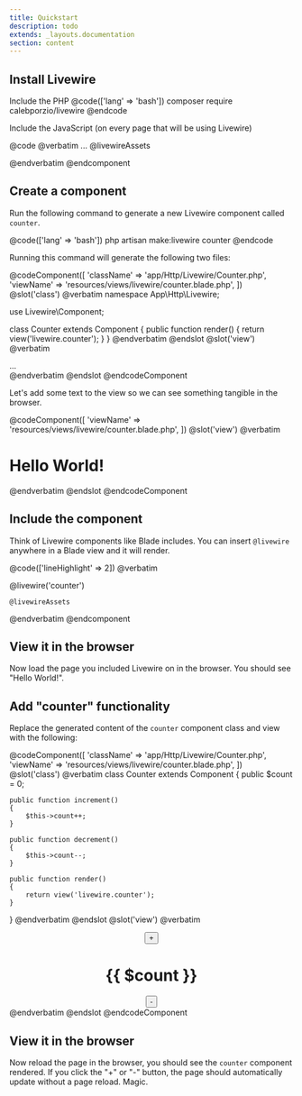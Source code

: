```yaml
---
title: Quickstart
description: todo
extends: _layouts.documentation
section: content
---
```


## Install Livewire

Include the PHP
@code(['lang' => 'bash'])
composer require calebporzio/livewire
@endcode

Include the JavaScript (on every page that will be using Livewire)

@code
@verbatim
    ...
    @livewireAssets
</body>
</html>
@endverbatim
@endcomponent


## Create a component

Run the following command to generate a new Livewire component called `counter`.

@code(['lang' => 'bash'])
php artisan make:livewire counter
@endcode

Running this command will generate the following two files:

@codeComponent([
    'className' => 'app/Http/Livewire/Counter.php',
    'viewName' => 'resources/views/livewire/counter.blade.php',
])
@slot('class')
@verbatim
namespace App\Http\Livewire;

use Livewire\Component;

class Counter extends Component
{
    public function render()
    {
        return view('livewire.counter');
    }
}
@endverbatim
@endslot
@slot('view')
@verbatim
<div>
    ...
</div>
@endverbatim
@endslot
@endcodeComponent

Let's add some text to the view so we can see something tangible in the browser.

@codeComponent([
    'viewName' => 'resources/views/livewire/counter.blade.php',
])
@slot('view')
@verbatim
<div>
    <h1>Hello World!</h1>
</div>
@endverbatim
@endslot
@endcodeComponent

## Include the component
Think of Livewire components like Blade includes. You can insert `@livewire` anywhere in a Blade view and it will render.

@code(['lineHighlight' => 2])
@verbatim
    <div>
        @livewire('counter')
    </div>

    @livewireAssets
</body>
</html>
@endverbatim
@endcomponent

## View it in the browser

Now load the page you included Livewire on in the browser. You should see "Hello World!".

## Add "counter" functionality

Replace the generated content of the `counter` component class and view with the following:

@codeComponent([
    'className' => 'app/Http/Livewire/Counter.php',
    'viewName' => 'resources/views/livewire/counter.blade.php',
])
@slot('class')
@verbatim
class Counter extends Component
{
    public $count = 0;

    public function increment()
    {
        $this->count++;
    }

    public function decrement()
    {
        $this->count--;
    }

    public function render()
    {
        return view('livewire.counter');
    }
}
@endverbatim
@endslot
@slot('view')
@verbatim
<div style="text-align: center">
    <button wire:click="increment">+</button>
    <h1>{{ $count }}</h1>
    <button wire:click="decrement">-</button>
</div>
@endverbatim
@endslot
@endcodeComponent

## View it in the browser

Now reload the page in the browser, you should see the `counter` component rendered. If you click the "+" or "-" button, the page should automatically update without a page reload. Magic.
